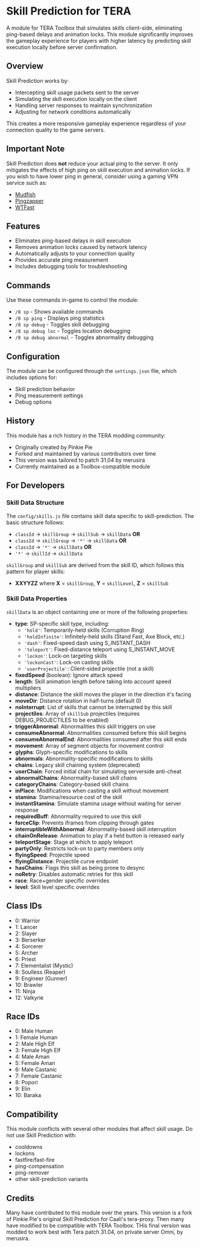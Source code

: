 # Skill Prediction for TERA

A module for TERA Toolbox that simulates skills client-side, eliminating ping-based delays and animation locks. This module significantly improves the gameplay experience for players with higher latency by predicting skill execution locally before server confirmation.

## Overview

Skill Prediction works by:
- Intercepting skill usage packets sent to the server
- Simulating the skill execution locally on the client
- Handling server responses to maintain synchronization
- Adjusting for network conditions automatically

This creates a more responsive gameplay experience regardless of your connection quality to the game servers.

## Important Note

Skill Prediction does **not** reduce your actual ping to the server. It only mitigates the effects of high ping on skill execution and animation locks. If you wish to have lower ping in general, consider using a gaming VPN service such as:
- [Mudfish](https://mudfish.net/)
- [Pingzapper](https://pingzapper.com/)
- [WTFast](https://www.wtfast.com/)

## Features

- Eliminates ping-based delays in skill execution
- Removes animation locks caused by network latency
- Automatically adjusts to your connection quality
- Provides accurate ping measurement
- Includes debugging tools for troubleshooting

## Commands

Use these commands in-game to control the module:

- `/8 sp` - Shows available commands
- `/8 sp ping` - Displays ping statistics
- `/8 sp debug` - Toggles skill debugging
- `/8 sp debug loc` - Toggles location debugging
- `/8 sp debug abnormal` - Toggles abnormality debugging

## Configuration

The module can be configured through the `settings.json` file, which includes options for:
- Skill prediction behavior
- Ping measurement settings
- Debug options

## History

This module has a rich history in the TERA modding community:
- Originally created by Pinkie Pie
- Forked and maintained by various contributors over time
- This version was tailored to patch 31.04 by merusira
- Currently maintained as a Toolbox-compatible module

## For Developers

### Skill Data Structure

The `config/skills.js` file contains skill data specific to skill-prediction. The basic structure follows:
* `classId` → `skillGroup` → `skillSub` → `skillData` **OR**
* `classId` → `skillGroup` → `'*'` → `skillData` **OR**
* `classId` → `'*'` → `skillData` **OR**
* `'*'` → `skillId` → `skillData`

`skillGroup` and `skillSub` are derived from the skill ID, which follows this pattern for player skills:
* **XXYYZZ** where **X** = `skillGroup`, **Y** = `skillLevel`, **Z** = `skillSub`

### Skill Data Properties

`skillData` is an object containing one or more of the following properties:

- **type**: SP-specific skill type, including:
  - `'hold'`: Temporarily-held skills (Corruption Ring)
  - `'holdInfinite'`: Infinitely-held skills (Stand Fast, Axe Block, etc.)
  - `'dash'`: Fixed-speed dash using S_INSTANT_DASH
  - `'teleport'`: Fixed-distance teleport using S_INSTANT_MOVE
  - `'lockon'`: Lock-on targeting skills
  - `'lockonCast'`: Lock-on casting skills
  - `'userProjectile'`: Client-sided projectile (not a skill)
- **fixedSpeed** (boolean): Ignore attack speed
- **length**: Skill animation length before taking into account speed multipliers
- **distance**: Distance the skill moves the player in the direction it's facing
- **moveDir**: Distance rotation in half-turns (default 0)
- **noInterrupt**: List of skills that cannot be interrupted by this skill
- **projectiles**: Array of `skillSub` projectiles (requires DEBUG_PROJECTILES to be enabled)
- **triggerAbnormal**: Abnormalities this skill triggers on use
- **consumeAbnormal**: Abnormalities consumed before this skill begins
- **consumeAbnormalEnd**: Abnormalities consumed after this skill ends
- **movement**: Array of segment objects for movement control
- **glyphs**: Glyph-specific modifications to skills
- **abnormals**: Abnormality-specific modifications to skills
- **chains**: Legacy skill chaining system (deprecated)
- **userChain**: Forced initial chain for simulating serverside anti-cheat
- **abnormalChains**: Abnormality-based skill chains
- **categoryChains**: Category-based skill chains
- **inPlace**: Modifications when casting a skill without movement
- **stamina**: Stamina/resource cost of the skill
- **instantStamina**: Simulate stamina usage without waiting for server response
- **requiredBuff**: Abnormality required to use this skill
- **forceClip**: Prevents iframes from clipping through gates
- **interruptibleWithAbnormal**: Abnormality-based skill interruption
- **chainOnRelease**: Animation to play if a held button is released early
- **teleportStage**: Stage at which to apply teleport
- **partyOnly**: Restricts lock-on to party members only
- **flyingSpeed**: Projectile speed
- **flyingDistance**: Projectile curve endpoint
- **hasChains**: Flags this skill as being prone to desync
- **noRetry**: Disables automatic retries for this skill
- **race**: Race+gender specific overrides
- **level**: Skill level specific overrides

## Class IDs

- 0: Warrior
- 1: Lancer
- 2: Slayer
- 3: Berserker
- 4: Sorcerer
- 5: Archer
- 6: Priest
- 7: Elementalist (Mystic)
- 8: Soulless (Reaper)
- 9: Engineer (Gunner)
- 10: Brawler
- 11: Ninja
- 12: Valkyrie

## Race IDs

- 0: Male Human
- 1: Female Human
- 2: Male High Elf
- 3: Female High Elf
- 4: Male Aman
- 5: Female Aman
- 6: Male Castanic
- 7: Female Castanic
- 8: Popori
- 9: Elin
- 10: Baraka

## Compatibility

This module conflicts with several other modules that affect skill usage. Do not use Skill Prediction with:
- cooldowns
- lockons
- fastfire/fast-fire
- ping-compensation
- ping-remover
- other skill-prediction variants

## Credits

Many have contributed to this module over the years. This version is a fork of Pinkie Pie's original Skill Prediction for Caali's tera-proxy. Then many have modified to be compatible with TERA Toolbox. THis final version was modded to work best with Tera patch 31.04, on private server Omni, by merusira.